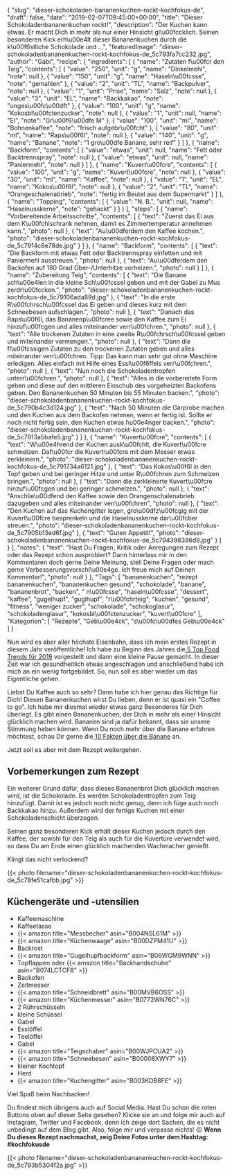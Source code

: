 {
    "slug": "dieser-schokoladen-bananenkuchen-rockt-kochfokus-de",
    "draft": false,
    "date": "2019-02-07T09:45:00+00:00",
    "title": "Dieser Schokoladenbananenkuchen rockt!",
    "description": "Der Kuchen kann etwas. Er macht Dich in mehr als nur einer Hinsicht gl\u00fccklich. Seinen besonderen Kick erh\u00e4lt dieser Bananenkuchen durch die k\u00f6stliche Schokolade und ...",
    "featuredImage": "dieser-schokoladenbananenkuchen-rockt-kochfokus-de_5c793fa7cc232.jpg",
    "author": "Gabi",
    "recipe": {
        "ingredients": [
            {
                "name": "Zutaten f\u00fcr den Teig",
                "contents": [
                    {
                        "value": "250",
                        "unit": "g",
                        "name": "Dinkelmehl",
                        "note": null
                    },
                    {
                        "value": "150",
                        "unit": "g",
                        "name": "Haseln\u00fcsse",
                        "note": "gemahlen"
                    },
                    {
                        "value": "2",
                        "unit": "TL",
                        "name": "Backpulver",
                        "note": null
                    },
                    {
                        "value": "1",
                        "unit": "Prise",
                        "name": "Salz",
                        "note": null
                    },
                    {
                        "value": "3",
                        "unit": "EL",
                        "name": "Backkakao",
                        "note": "unges\u00fc\u00dft"
                    },
                    {
                        "value": "100",
                        "unit": "g",
                        "name": "Kokosbl\u00fctenzucker",
                        "note": null
                    },
                    {
                        "value": "1",
                        "unit": null,
                        "name": "Ei",
                        "note": "Gr\u00f6\u00dfe M"
                    },
                    {
                        "value": "100",
                        "unit": "ml",
                        "name": "Bohnenkaffee",
                        "note": "frisch aufgebr\u00fcht"
                    },
                    {
                        "value": "80",
                        "unit": "ml",
                        "name": "Raps\u00f6l",
                        "note": null
                    },
                    {
                        "value": "140",
                        "unit": "g",
                        "name": "Banane",
                        "note": "1 gro\u00dfe Banane, sehr reif"
                    }
                ]
            },
            {
                "name": "Backform",
                "contents": [
                    {
                        "value": "etwas",
                        "unit": null,
                        "name": "Fett oder Backtrennspray",
                        "note": null
                    },
                    {
                        "value": "etwas",
                        "unit": null,
                        "name": "Paniermehl",
                        "note": null
                    }
                ]
            },
            {
                "name": "Kuvert\u00fcre",
                "contents": [
                    {
                        "value": "100",
                        "unit": "g",
                        "name": "Kuvert\u00fcre",
                        "note": null
                    },
                    {
                        "value": "30",
                        "unit": "ml",
                        "name": "Kaffee",
                        "note": null
                    },
                    {
                        "value": "1",
                        "unit": "EL",
                        "name": "Kokos\u00f6l",
                        "note": null
                    },
                    {
                        "value": "2",
                        "unit": "TL",
                        "name": "Orangeschalenabrieb",
                        "note": "fertig im Beutel aus dem Supermarkt"
                    }
                ]
            },
            {
                "name": "Topping",
                "contents": [
                    {
                        "value": "N. B.",
                        "unit": null,
                        "name": "Haselnusskerne",
                        "note": "gehackt"
                    }
                ]
            }
        ],
        "steps": [
            {
                "name": "Vorbereitende Arbeitsschritte",
                "contents": [
                    {
                        "text": "Zuerst das Ei aus dem K\u00fchlschrank nehmen, damit es Zimmertemperatur annehmen kann.",
                        "photo": null
                    },
                    {
                        "text": "Au\u00dferdem den Kaffee kochen.",
                        "photo": "dieser-schokoladenbananenkuchen-rockt-kochfokus-de_5c7914c8e78de.jpg"
                    }
                ]
            },
            {
                "name": "Backform",
                "contents": [
                    {
                        "text": "Die Backform mit etwas Fett oder Backtrennspray einfetten und mit Paniermehl ausstreuen.",
                        "photo": null
                    },
                    {
                        "text": "Au\u00dferdem den Backofen auf 180 Grad Ober-\/Unterhitze vorheizen.",
                        "photo": null
                    }
                ]
            },
            {
                "name": "Zubereitung Teig",
                "contents": [
                    {
                        "text": "Die Banane sch\u00e4len in die kleine Sch\u00fcssel geben und mit der Gabel zu Mus zerdr\u00fccken.",
                        "photo": "dieser-schokoladenbananenkuchen-rockt-kochfokus-de_5c79106ada89d.jpg"
                    },
                    {
                        "text": "In die erste R\u00fchrsch\u00fcssel das Ei geben und dieses kurz mit dem Schneebesen aufschlagen.",
                        "photo": null
                    },
                    {
                        "text": "Danach das Raps\u00f6l, das Bananenp\u00fcree sowie den Kaffee zum Ei hinzuf\u00fcgen und alles miteinander verr\u00fchren.",
                        "photo": null
                    },
                    {
                        "text": "Alle trockenen Zutaten in eine zweite R\u00fchrsch\u00fcssel geben und miteinander vermengen.",
                        "photo": null
                    },
                    {
                        "text": "Dann die fl\u00fcssigen Zutaten zu den trockenen Zutaten geben und alles miteinander verr\u00fchren. Tipp: Das kann man sehr gut ohne Maschine erledigen. Alles einfach mit Hilfe eines Essl\u00f6ffels verr\u00fchren.",
                        "photo": null
                    },
                    {
                        "text": "Nun noch die Schokoladentropfen unterr\u00fchren.",
                        "photo": null
                    },
                    {
                        "text": "Alles in die vorbereitete Form geben und diese auf den mittleren Einschub des vorgeheizten Backofens geben. Den Bananenkuchen 50 Minuten bis 55 Minuten backen.",
                        "photo": "dieser-schokoladenbananenkuchen-rockt-kochfokus-de_5c790b4c3d124.jpg"
                    },
                    {
                        "text": "Nach 50 Minuten die Garprobe machen und den Kuchen aus dem Backofen nehmen, wenn er fertig ist. Sollte er noch nicht fertig sein, den Kuchen etwas l\u00e4nger backen.",
                        "photo": "dieser-schokoladenbananenkuchen-rockt-kochfokus-de_5c7913a5bafe5.jpg"
                    }
                ]
            },
            {
                "name": "Kuvert\u00fcre",
                "contents": [
                    {
                        "text": "W\u00e4hrend der Kuchen ausk\u00fchlt, die Kuvert\u00fcre schmelzen. Daf\u00fcr die Kuvert\u00fcre mit dem Messer etwas zerkleinern.",
                        "photo": "dieser-schokoladenbananenkuchen-rockt-kochfokus-de_5c791734a6121.jpg"
                    },
                    {
                        "text": "Das Kokos\u00f6l in den Topf geben und bei geringer Hitze und unter R\u00fchren zum Schmelzen bringen.",
                        "photo": null
                    },
                    {
                        "text": "Dann die zerkleinerte Kuvert\u00fcre hinzuf\u00fcgen und bei geringer schmelzen.",
                        "photo": null
                    },
                    {
                        "text": "Anschlie\u00dfend den Kaffee sowie den Orangenschalenabrieb dazugeben und alles miteinander verr\u00fchren",
                        "photo": null
                    },
                    {
                        "text": "Den Kuchen auf das Kuchengitter legen, gro\u00dfz\u00fcgig mit der Kuvert\u00fcre besprenkeln und die Haselnusskerne dar\u00fcber streuen.",
                        "photo": "dieser-schokoladenbananenkuchen-rockt-kochfokus-de_5c7905b13ed6f.jpg"
                    },
                    {
                        "text": "Guten Appetit!",
                        "photo": "dieser-schokoladenbananenkuchen-rockt-kochfokus-de_5c794398386d9.jpg"
                    }
                ]
            }
        ],
        "notes": {
            "text": "Hast Du Fragen, Kritik oder Anregungen zum Rezept oder das Rezept schon ausprobiert? Dann hinterlass mir in den Kommentaren doch gerne Deine Meinung, stell Deine Fragen oder mach gerne Verbesserungsvorschl\u00e4ge. Ich freue mich auf Deinen Kommentar!",
            "photo": null
        }
    },
    "Tags": [
        "bananenkuchen",
        "rezept bananenkuchen",
        "bananenkuchen gesund",
        "schokolade",
        "banane",
        "bananenbrot",
        "backen",
        " n\u00fcsse",
        "haseln\u00fcsse",
        "dessert",
        "kaffee",
        "gugelhupf",
        "guglhupf",
        "r\u00fchrteig",
        "kuchen",
        "gesund",
        "fitness",
        "weniger zucker",
        "schokolade",
        "schokoglasur",
        "schokoladenglasur",
        "kokosbl\u00fctenzucker",
        "kuvert\u00fcre"
    ],
    "Kategorien": [
        "Rezepte",
        "Geb\u00e4ck",
        "s\u00fc\u00dfes Geb\u00e4ck"
    ]
}

Nun wird es aber aller höchste Eisenbahn, dass ich mein erstes Rezept in diesem Jahr veröffentliche! Ich habe zu Beginn des Jahres die[ 5 Top Food Trends für 2019](https://kochfokus.de/artikel/die-top-food-trends-fuer-2019/ " 5 Top Food Trends für 2019") vorgestellt und dann eine kleine Pause gemacht. In dieser Zeit war ich gesundheitlich etwas angeschlagen und anschließend habe ich mich an ein wenig fortgebildet. So, nun soll es aber wieder um das Eigentliche gehen.

Liebst Du Kaffee auch so sehr? Dann habe ich hier genau das Richtige für Dich! Diesen Bananenkuchen wirst Du lieben, denn er ist quasi ein "Coffee to go". Ich habe mir diesmal wieder etwas ganz Besonderes für Dich überlegt. Es gibt einen Bananenkuchen, der Dich in mehr als einer Hinsicht glücklich machen wird. Bananen sind  ja dafür bekannt, dass sie unsere Stimmung heben können. Wenn Du noch mehr über die Banane erfahren möchtest, schau Dir gerne die[ 10 Fakten über die Banane](https://kochfokus.de/artikel/10-fakten-ueber-die-banane/ " 10 Fakten über die Banane") an.

Jetzt soll es aber mit dem Rezept weitergehen.

## Vorbemerkungen zum Rezept

Ein weiterer Grund dafür, dass dieses Bananenbrot Dich glücklich  machen wird, ist die Schokolade. Es werden Schokoladentropfen zum Teig hinzufügt. Damit ist es jedoch noch nicht genug, denn ich füge auch noch Backkakao hinzu. Außerdem wird der fertige Kuchen mit einer  Schokoladenschicht überzogen.

Seinen ganz besonderen Kick erhält dieser Kuchen jedoch durch den Kaffee, der sowohl für den Teig als auch für die Kuvertüre verwendet wird, so dass Du am Ende einen glücklich machenden Wachmacher genießt.

Klingt das nicht verlockend?


{{< photo filename="dieser-schokoladenbananenkuchen-rockt-kochfokus-de_5c78fe51cafbb.jpg" >}}

## Küchengeräte und -utensilien
- Kaffeemaschine
- Kaffeetasse
-  {{< amazon title="Messbecher" asin="B004NSL61M" >}}
- {{< amazon title="Küchenwaage" asin="B00DZPM41U" >}}
- Backrost
- {{< amazon title="Gugelhupfbackform" asin="B06WGM9WNN" >}}
- Topflappen oder {{< amazon title="Backhandschuhe" asin="B074LCTCF8" >}}
- Backofen
- Zeitmesser
- {{< amazon title="Schneidbrett" asin="B00MVB6OSS" >}}
- {{< amazon title="Küchenmesser" asin="B0772WN76C" >}}
- 2 Rührschüsseln
- kleine Schüssel
- Gabel
- Esslöffel
- Teelöffel
- Gabel
- {{< amazon title="Teigschaber" asin="B00WJPCUA2" >}}
- {{< amazon title="Schneebesen" asin="B00008XWY7" >}}
- kleiner Kochtopf
- Herd
- {{< amazon title="Kuchengitter" asin="B003KOB8FE" >}}

Viel Spaß beim Nachbacken!

Du findest mich übrigens auch auf Social Media. Hast Du schon die roten Buttons oben auf dieser Seite gesehen? Klicke sie an und folge mir auch auf Instagram, Twitter und Facebook, denn ich zeige dort Sachen, die es nicht unbedingt auf dem Blog gibt. Also, folge mir und verpasse nichts! 😉 **Wenn Du dieses Rezept nachmachst, zeig Deine Fotos unter dem Hashtag: #kochfokusde**

{{< photo filename="dieser-schokoladenbananenkuchen-rockt-kochfokus-de_5c793b5304f2a.jpg" >}}
